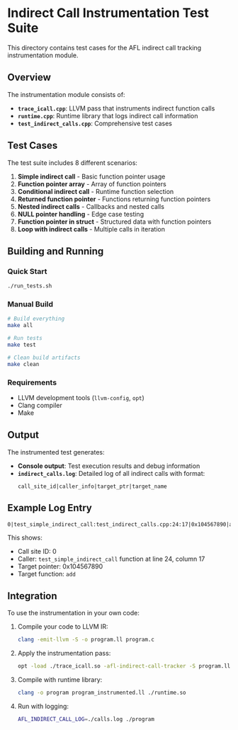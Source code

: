 # Indirect Call Instrumentation Test Suite

This directory contains test cases for the AFL indirect call tracking instrumentation module.

## Overview

The instrumentation module consists of:
- **`trace_icall.cpp`**: LLVM pass that instruments indirect function calls
- **`runtime.cpp`**: Runtime library that logs indirect call information
- **`test_indirect_calls.cpp`**: Comprehensive test cases

## Test Cases

The test suite includes 8 different scenarios:

1. **Simple indirect call** - Basic function pointer usage
2. **Function pointer array** - Array of function pointers
3. **Conditional indirect call** - Runtime function selection
4. **Returned function pointer** - Functions returning function pointers
5. **Nested indirect calls** - Callbacks and nested calls
6. **NULL pointer handling** - Edge case testing
7. **Function pointer in struct** - Structured data with function pointers
8. **Loop with indirect calls** - Multiple calls in iteration

## Building and Running

### Quick Start
```bash
./run_tests.sh
```

### Manual Build
```bash
# Build everything
make all

# Run tests
make test

# Clean build artifacts
make clean
```

### Requirements
- LLVM development tools (`llvm-config`, `opt`)
- Clang compiler
- Make

## Output

The instrumented test generates:
- **Console output**: Test execution results and debug information
- **`indirect_calls.log`**: Detailed log of all indirect calls with format:
  ```
  call_site_id|caller_info|target_ptr|target_name
  ```

## Example Log Entry
```
0|test_simple_indirect_call:test_indirect_calls.cpp:24:17|0x104567890|add
```

This shows:
- Call site ID: 0
- Caller: `test_simple_indirect_call` function at line 24, column 17
- Target pointer: 0x104567890
- Target function: `add`

## Integration

To use the instrumentation in your own code:

1. Compile your code to LLVM IR:
   ```bash
   clang -emit-llvm -S -o program.ll program.c
   ```

2. Apply the instrumentation pass:
   ```bash
   opt -load ./trace_icall.so -afl-indirect-call-tracker -S program.ll -o program_instrumented.ll
   ```

3. Compile with runtime library:
   ```bash
   clang -o program program_instrumented.ll ./runtime.so
   ```

4. Run with logging:
   ```bash
   AFL_INDIRECT_CALL_LOG=./calls.log ./program
   ``` 